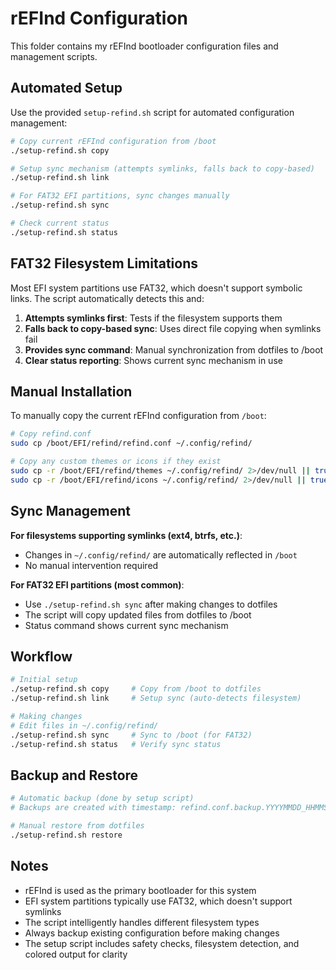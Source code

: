 # rEFInd Configuration

This folder contains my rEFInd bootloader configuration files and management scripts.

## Automated Setup

Use the provided `setup-refind.sh` script for automated configuration management:

```bash
# Copy current rEFInd configuration from /boot
./setup-refind.sh copy

# Setup sync mechanism (attempts symlinks, falls back to copy-based)
./setup-refind.sh link

# For FAT32 EFI partitions, sync changes manually
./setup-refind.sh sync

# Check current status
./setup-refind.sh status
```

## FAT32 Filesystem Limitations

Most EFI system partitions use FAT32, which doesn't support symbolic links. The script automatically detects this and:

1. **Attempts symlinks first**: Tests if the filesystem supports them
2. **Falls back to copy-based sync**: Uses direct file copying when symlinks fail
3. **Provides sync command**: Manual synchronization from dotfiles to /boot
4. **Clear status reporting**: Shows current sync mechanism in use

## Manual Installation

To manually copy the current rEFInd configuration from `/boot`:

```bash
# Copy refind.conf
sudo cp /boot/EFI/refind/refind.conf ~/.config/refind/

# Copy any custom themes or icons if they exist
sudo cp -r /boot/EFI/refind/themes ~/.config/refind/ 2>/dev/null || true
sudo cp -r /boot/EFI/refind/icons ~/.config/refind/ 2>/dev/null || true
```

## Sync Management

**For filesystems supporting symlinks (ext4, btrfs, etc.)**:
- Changes in `~/.config/refind/` are automatically reflected in `/boot`
- No manual intervention required

**For FAT32 EFI partitions (most common)**:
- Use `./setup-refind.sh sync` after making changes to dotfiles
- The script will copy updated files from dotfiles to /boot
- Status command shows current sync mechanism

## Workflow

```bash
# Initial setup
./setup-refind.sh copy     # Copy from /boot to dotfiles
./setup-refind.sh link     # Setup sync (auto-detects filesystem)

# Making changes
# Edit files in ~/.config/refind/
./setup-refind.sh sync     # Sync to /boot (for FAT32)
./setup-refind.sh status   # Verify sync status
```

## Backup and Restore

```bash
# Automatic backup (done by setup script)
# Backups are created with timestamp: refind.conf.backup.YYYYMMDD_HHMMSS

# Manual restore from dotfiles
./setup-refind.sh restore
```

## Notes

- rEFInd is used as the primary bootloader for this system
- EFI system partitions typically use FAT32, which doesn't support symlinks
- The script intelligently handles different filesystem types
- Always backup existing configuration before making changes
- The setup script includes safety checks, filesystem detection, and colored output for clarity

